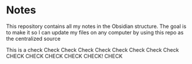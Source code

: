 # Notes

This repository contains all my notes in the Obsidian structure. The goal is to make it so I can update my files on any computer by using this repo as the centralized source

This is a check
Check Check
Check Check Check
Check Check Check
CHECK CHECK CHECK
CHECK
CHECK!
CHECK
